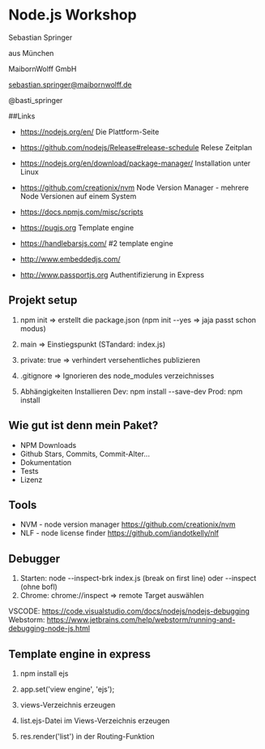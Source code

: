 # Node.js Workshop

Sebastian Springer

aus München

MaibornWolff GmbH

sebastian.springer@maibornwolff.de

@basti_springer

##Links

- https://nodejs.org/en/ Die Plattform-Seite
- https://github.com/nodejs/Release#release-schedule Relese Zeitplan

- https://nodejs.org/en/download/package-manager/ Installation unter Linux

- https://github.com/creationix/nvm Node Version Manager - mehrere Node Versionen auf einem System

- https://docs.npmjs.com/misc/scripts

- https://pugjs.org Template engine

- https://handlebarsjs.com/ #2 template engine

- http://www.embeddedjs.com/

- http://www.passportjs.org Authentifizierung in Express

## Projekt setup

1. npm init => erstellt die package.json (npm init --yes => jaja passt schon modus)

1. main => Einstiegspunkt (STandard: index.js)

1. private: true => verhindert versehentliches publizieren

1. .gitignore => Ignorieren des node_modules verzeichnisses

1. Abhängigkeiten Installieren Dev: npm install --save-dev <dep> Prod: npm install <dep>

## Wie gut ist denn mein Paket?

- NPM Downloads
- Github Stars, Commits, Commit-Alter...
- Dokumentation
- Tests
- Lizenz

## Tools

- NVM - node version manager https://github.com/creationix/nvm
- NLF - node license finder https://github.com/iandotkelly/nlf

## Debugger

1. Starten: node --inspect-brk index.js (break on first line) oder --inspect (ohne bofl)
2. Chrome: chrome://inspect => remote Target auswählen

VSCODE: https://code.visualstudio.com/docs/nodejs/nodejs-debugging
Webstorm: https://www.jetbrains.com/help/webstorm/running-and-debugging-node-js.html

## Template engine in express

1. npm install ejs

1. app.set('view engine', 'ejs');

1. views-Verzeichnis erzeugen

1. list.ejs-Datei im Views-Verzeichnis erzeugen

1. res.render('list') in der Routing-Funktion
